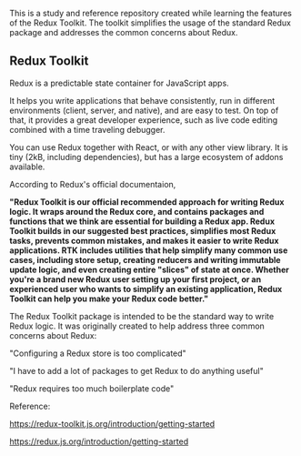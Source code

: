 
This is a study and reference repository created while learning the features of the Redux Toolkit. The toolkit simplifies the usage of the standard Redux package and addresses the common concerns about Redux.

## Redux Toolkit

Redux is a predictable state container for JavaScript apps.

It helps you write applications that behave consistently, run in different environments (client, server, and native), and are easy to test. On top of that, it provides a great developer experience, such as live code editing combined with a time traveling debugger.

You can use Redux together with React, or with any other view library. It is tiny (2kB, including dependencies), but has a large ecosystem of addons available.

According to Redux's official documentaion, 

**"Redux Toolkit is our official recommended approach for writing Redux logic. It wraps around the Redux core, and contains packages and functions that we think are essential for building a Redux app. Redux Toolkit builds in our suggested best practices, simplifies most Redux tasks, prevents common mistakes, and makes it easier to write Redux applications.
RTK includes utilities that help simplify many common use cases, including store setup, creating reducers and writing immutable update logic, and even creating entire "slices" of state at once.
Whether you're a brand new Redux user setting up your first project, or an experienced user who wants to simplify an existing application, Redux Toolkit can help you make your Redux code better."**

The Redux Toolkit package is intended to be the standard way to write Redux logic. It was originally created to help address three common concerns about Redux:

"Configuring a Redux store is too complicated"

"I have to add a lot of packages to get Redux to do anything useful"

"Redux requires too much boilerplate code"


Reference:

https://redux-toolkit.js.org/introduction/getting-started

https://redux.js.org/introduction/getting-started


